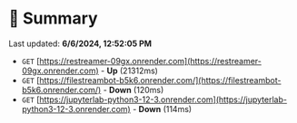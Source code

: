 # 📖 Summary
Last updated: **6/6/2024, 12:52:05 PM**

- `GET` [https://restreamer-09gx.onrender.com](https://restreamer-09gx.onrender.com) - **Up** (21312ms)
- `GET` [https://filestreambot-b5k6.onrender.com/](https://filestreambot-b5k6.onrender.com/) - **Down** (120ms)
- `GET` [https://jupyterlab-python3-12-3.onrender.com](https://jupyterlab-python3-12-3.onrender.com) - **Down** (114ms)
